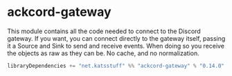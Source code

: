 # ackcord-gateway

This module contains all the code needed to connect to the Discord gateway. If you want, you can connect directly to the gateway itself, passing it a Source and Sink to send and receive events. When doing so you receive the objects as raw as they can be. No cache, and no normalization.

```scala
libraryDependencies += "net.katsstuff" %% "ackcord-gateway" % "0.14.0"
```